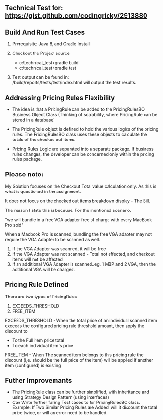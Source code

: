 Technical Test for: https://gist.github.com/codingricky/2913880
--------------------------------------------------------------------

Build And Run Test Cases
------------------------------
1) Prerequisite: Java 8, and Gradle Install
2) Checkout the Project source <br/>
     + c:\technical_test>gradle build <br/>
     + c:\technical_test>gradle test  <br/>
     
     
3) Test output can be found in: <br/>
/build/reports/tests/test/index.html will output the test results.


Addressing Pricing Rules Flexibility
--------------------------------------------------
+ The idea is that a PricingRule can be added to the PricingRulesBO Business Object Class
  (Thinking of scalability, where PricingRule can be stored in a database)
  
+ The PricingRule object is defined to hold the various logics of the pricing rules. The PricingRulesBO class uses these objects to calculate the totals of the checked out items.

+ Pricing Rules Logic are separated into a separate package. If business rules changes, the developer can be concerned only within the pricing rules package.


Please note:
----------------------------------------------------
My Solution focuses on the Checkout Total value calculation only. As this is what is questioned in the assignment.

It does not focus on the checked out items breakdown display - The Bill.

The reason I state this is because: For the mentioned scenario:

"we will bundle in a free VGA adapter free of charge with every MacBook Pro sold"

When a Macbook Pro is scanned, bundling the free VGA adapter may not require the VGA Adapter to be scanned as well.
<ol>
<li> If the VGA Adapter was scanned, it will be free</li>
<li>If the VGA Adapter was not scanned - Total not effected, and checkout items will not be affected</li>
<li> If an additional VGA Adapter is scanned..eg. 1 MBP and 2 VGA, then the additional VGA will be charged.</li>
</ol>

Pricing Rule Defined
-------------------------------------------------------
There are two types of PricingRules
1) EXCEEDS_THRESHOLD
2) FREE_ITEM

EXCEEDS_THRESHOLD - When the total price  of an individual scanned item exceeds the configured pricing rule threshold amount, then apply the discount
to <br/>
<ul>
        <li> To the Full item price total </li>
       <li> To each individual item's price</li>
</ul>


FREE_ITEM - When The scanned item belongs to this pricing rule the discount  (i,e. should be the full price of the item) will be applied  if another item (configured) is existing


Futher Improvemants
-------------------------------------------------------------
 - The PricingRule class can be further simplified, with inheritance and using Strategy Design Pattern (using interfaces)
 - Can Write further failing Test cases to for PricingRulesBO class.<br/>
        Example:
        If Two Similar Pricing Rules are Added, will it discount the total price twice, or will an error need to be handled.